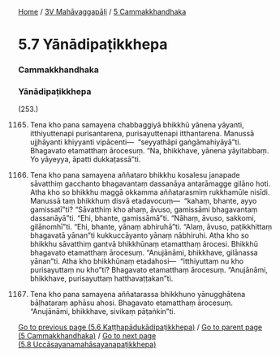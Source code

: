 
[Home](/) / [3V Mahāvaggapāḷi](/tipitaka/3V.md) / [5 Cammakkhandhaka](/tipitaka/3V/5.md)

# 5.7 Yānādipaṭikkhepa

### Cammakkhandhaka

### Yānādipaṭikkhepa

(253.)

1165. Tena kho pana samayena chabbaggiyā bhikkhū yānena yāyanti, itthiyuttenapi purisantarena, purisayuttenapi itthantarena. Manussā ujjhāyanti khiyyanti vipācenti—  “seyyathāpi gaṅgāmahiyāyā”ti. Bhagavato etamatthaṃ ārocesuṃ. “Na, bhikkhave, yānena yāyitabbaṃ. Yo yāyeyya, āpatti dukkaṭassā”ti.

1166. Tena kho pana samayena aññataro bhikkhu kosalesu janapade sāvatthiṃ gacchanto bhagavantaṃ dassanāya antarāmagge gilāno hoti. Atha kho so bhikkhu maggā okkamma aññatarasmiṃ rukkhamūle nisīdi. Manussā taṃ bhikkhuṃ disvā etadavocuṃ—  “kahaṃ, bhante, ayyo gamissatī”ti? “Sāvatthiṃ kho ahaṃ, āvuso, gamissāmi bhagavantaṃ dassanāyā”ti. “Ehi, bhante, gamissāmā”ti. “Nāhaṃ, āvuso, sakkomi, gilānomhī”ti. “Ehi, bhante, yānaṃ abhiruhā”ti. “Alaṃ, āvuso, paṭikkhittaṃ bhagavatā yānan”ti kukkuccāyanto yānaṃ nābhiruhi. Atha kho so bhikkhu sāvatthiṃ gantvā bhikkhūnaṃ etamatthaṃ ārocesi. Bhikkhū bhagavato etamatthaṃ ārocesuṃ. “Anujānāmi, bhikkhave, gilānassa yānan”ti. Atha kho bhikkhūnaṃ etadahosi—  “itthiyuttaṃ nu kho purisayuttaṃ nu kho”ti? Bhagavato etamatthaṃ ārocesuṃ. “Anujānāmi, bhikkhave, purisayuttaṃ hatthavaṭṭakan”ti.

1167. Tena kho pana samayena aññatarassa bhikkhuno yānugghātena bāḷhataraṃ aphāsu ahosi. Bhagavato etamatthaṃ ārocesuṃ. “Anujānāmi, bhikkhave, sivikaṃ pāṭaṅkin”ti.

[Go to previous page (5.6 Kaṭṭhapādukādipaṭikkhepa)](/tipitaka/3V/5/5.6.md) / [Go to parent page (5 Cammakkhandhaka)](/tipitaka/3V/5.md) / [Go to next page (5.8 Uccāsayanamahāsayanapaṭikkhepa)](/tipitaka/3V/5/5.8.md)


